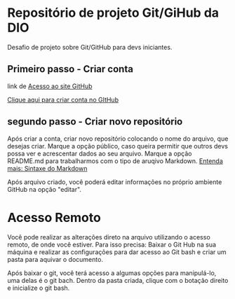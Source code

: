# Repositório de projeto Git/GiHub da DIO
Desafio de projeto sobre Git/GitHub para devs iniciantes.

## Primeiro passo - Criar conta
link de [Acesso ao site GitHub](https://github.com/)

[Clique aqui para criar conta no GItHub](https://github.com/signup?return_to=https%3A%2F%2Fgithub.com%2Fsignup%3Fref_cta%3DSign%2Bup%26ref_loc%3Dheader%2Blogged%2Bout%26ref_page%3D%252F%26source%3Dheader-home&source=login) 



## segundo passo - Criar novo repositório

Após criar a conta, criar novo repositório colocando o nome do arquivo, que desejas criar.
Marque a opção público, caso queira permitir que outros devs possa ver e acrescentar dados ao seu arquivo.
Marque a opção README.md para trabalharmos com o tipo de aruqivo Markdown.
[Entenda mais: Sintaxe do Markdown](https://www.markdownguide.org/basic-syntax/)

Após arquivo criado, você poderá editar informações no próprio ambiente GitHub na opção "editar".

# Acesso Remoto

Você pode realizar as alterações direto na arquivo utilizando o acesso remoto, de onde você estiver. Para isso precisa:
Baixar o Git Hub na sua máquina e realizar as configurações para dar acesso ao Git bash e criar um pasta para aquivar o documento.

Após baixar o git, você terá acesso a algumas opções para manipulá-lo, uma delas é o git bach.
Dentro da pasta criada, clique com o botação direito e inicialize o git bash.


